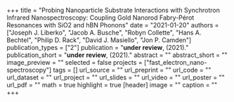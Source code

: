 +++
title = "Probing Nanoparticle Substrate Interactions with Synchrotron Infrared Nanospectroscopy: Coupling Gold Nanorod Fabry-Pérot Resonances with SiO2 and hBN Phonons"
date = "2021-01-20"
authors = ["Joseph J. Liberko", "Jacob A. Busche", "Robyn Collette", "Hans A. Bechtel", "Philip D. Rack", "David J. Masiello", "Jon P. Camden"]
publication_types = ["2"]
publication = "**under review**, (2021)."
publication_short = "**under review**, (2021)."
abstract = ""
abstract_short = ""
image_preview = ""
selected = false
projects = ["fast_electron_nano-spectroscopy"]
tags = []
url_source = ""
url_preprint = ""
url_code = ""
url_dataset = ""
url_project = ""
url_slides = ""
url_video = ""
url_poster = ""
url_pdf = ""
math = true
highlight = true
[header]
image = ""
caption = ""
+++